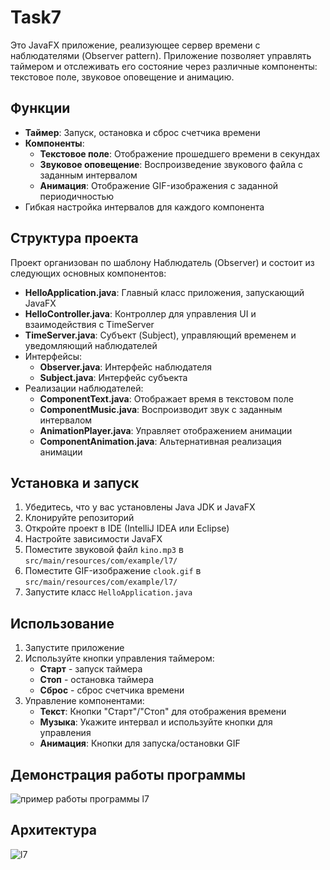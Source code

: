 # Task7

Это JavaFX приложение, реализующее сервер времени с наблюдателями (Observer pattern). Приложение позволяет управлять таймером и отслеживать его состояние через различные компоненты: текстовое поле, звуковое оповещение и анимацию.

## Функции

- **Таймер**: Запуск, остановка и сброс счетчика времени
- **Компоненты**:
  - **Текстовое поле**: Отображение прошедшего времени в секундах
  - **Звуковое оповещение**: Воспроизведение звукового файла с заданным интервалом
  - **Анимация**: Отображение GIF-изображения с заданной периодичностью
- Гибкая настройка интервалов для каждого компонента

## Структура проекта

Проект организован по шаблону Наблюдатель (Observer) и состоит из следующих основных компонентов:

- **HelloApplication.java**: Главный класс приложения, запускающий JavaFX
- **HelloController.java**: Контроллер для управления UI и взаимодействия с TimeServer
- **TimeServer.java**: Субъект (Subject), управляющий временем и уведомляющий наблюдателей
- Интерфейсы:
  - **Observer.java**: Интерфейс наблюдателя
  - **Subject.java**: Интерфейс субъекта
- Реализации наблюдателей:
  - **ComponentText.java**: Отображает время в текстовом поле
  - **ComponentMusic.java**: Воспроизводит звук с заданным интервалом
  - **AnimationPlayer.java**: Управляет отображением анимации
  - **ComponentAnimation.java**: Альтернативная реализация анимации

## Установка и запуск

1. Убедитесь, что у вас установлены Java JDK и JavaFX
2. Клонируйте репозиторий
3. Откройте проект в IDE (IntelliJ IDEA или Eclipse)
4. Настройте зависимости JavaFX
5. Поместите звуковой файл `kino.mp3` в `src/main/resources/com/example/l7/`
6. Поместите GIF-изображение `clook.gif` в `src/main/resources/com/example/l7/`
7. Запустите класс `HelloApplication.java`

## Использование

1. Запустите приложение
2. Используйте кнопки управления таймером:
   - **Старт** - запуск таймера
   - **Стоп** - остановка таймера
   - **Сброс** - сброс счетчика времени
3. Управление компонентами:
   - **Текст**: Кнопки "Старт"/"Стоп" для отображения времени
   - **Музыка**: Укажите интервал и используйте кнопки для управления
   - **Анимация**: Кнопки для запуска/остановки GIF

## Демонстрация работы программы
![пример работы программы l7](https://github.com/user-attachments/assets/a8a5dd74-b919-4811-8c99-b666a9817070)

## Архитектура
![l7](https://github.com/user-attachments/assets/7f1cf9f7-ffcd-4f36-99e7-1f3befe5efbc)
